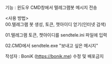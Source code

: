 <SendTele>
기능 : 윈도우 CMD창에서 텔레그램봇 메시지 전송  
  

 
<사용 방법>  
00.텔레그램 봇 생성, 토큰, 챗아이디 얻기(인터넷 검색)
  
01.텔레그램 토큰, 챗아이디를 sendtele.ini 파일에 입력
  
02.CMD에서 sendtele.exe "보내고 싶은 메시지"


작성자 : BoniK (https://bonik.me)
수정 및 배포금지
